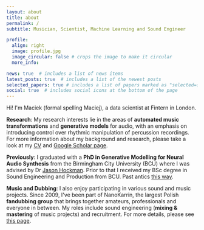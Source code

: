 ```yaml
---
layout: about
title: about
permalink: /
subtitle: Musician, Scientist, Machine Learning and Sound Engineer

profile:
  align: right
  image: profile.jpg
  image_circular: false # crops the image to make it circular
  more_info: 

news: true  # includes a list of news items
latest_posts: true  # includes a list of the newest posts
selected_papers: true # includes a list of papers marked as "selected={true}"
social: true  # includes social icons at the bottom of the page
---
```


Hi! I'm Maciek (formal spelling Maciej), a data scientist at Fintern in London.

<b>Research</b>: My research interests lie in the areas of <b>automated music transformations</b> and <b>generative models</b> for audio, with an emphasis on introducing control over rhythmic manipulation of percussion recordings. For more information about my background and research, please take a look at my [CV](https://drive.google.com/open?id=10lnx5UwlpoNpXmMbkFBb5yGPgHof5FKq) and [Google Scholar page](https://scholar.google.com/citations?user=2upPg60AAAAJ).

<b>Previously</b>: I graduated with a <b>PhD in Generative Modelling for Neural Audio Synthesis</b> from the Birmingham City University (BCU) where I was advised by Dr [Jason Hockman](https://www.schoolofdigitalarts.mmu.ac.uk/staff/jason-hockman/). Prior to that I received my BSc degree in Sound Engineering and Production from BCU. Past antics [this way](/maciek.github.io).

<b>Music and Dubbing</b>: I also enjoy participating in various sound and music projects. Since 2009, I've been part of NanoKarrin, the largest Polish <b>fandubbing group</b> that brings together amateurs, professionals and everyone in between. My roles include sound engineering (<b>mixing & mastering</b> of music projects) and recruitment. For more details, please see [this page](/dubbing).
